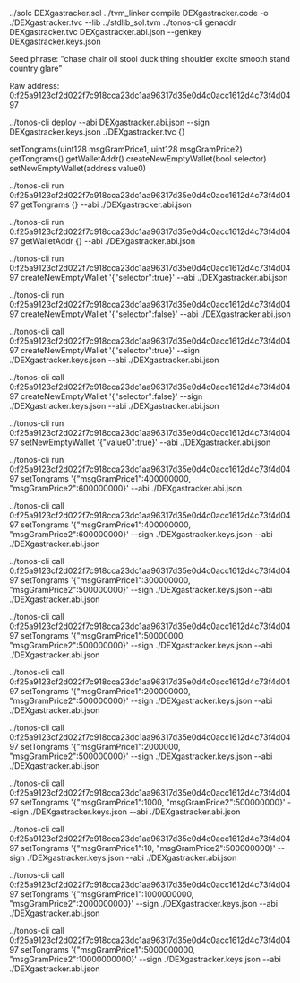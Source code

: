 ../solc DEXgastracker.sol 
../tvm_linker compile DEXgastracker.code -o ./DEXgastracker.tvc --lib ../stdlib_sol.tvm
../tonos-cli genaddr DEXgastracker.tvc DEXgastracker.abi.json --genkey DEXgastracker.keys.json

Seed phrase: "chase chair oil stool duck thing shoulder excite smooth stand country glare"

Raw address: 0:f25a9123cf2d022f7c918cca23dc1aa96317d35e0d4c0acc1612d4c73f4d0497

../tonos-cli deploy --abi DEXgastracker.abi.json --sign DEXgastracker.keys.json ./DEXgastracker.tvc {}


setTongrams(uint128 msgGramPrice1, uint128 msgGramPrice2)
getTongrams()
getWalletAddr()
createNewEmptyWallet(bool selector)
setNewEmptyWallet(address value0)


../tonos-cli run 0:f25a9123cf2d022f7c918cca23dc1aa96317d35e0d4c0acc1612d4c73f4d0497 getTongrams {} --abi ./DEXgastracker.abi.json

../tonos-cli run 0:f25a9123cf2d022f7c918cca23dc1aa96317d35e0d4c0acc1612d4c73f4d0497 getWalletAddr {} --abi ./DEXgastracker.abi.json


../tonos-cli run 0:f25a9123cf2d022f7c918cca23dc1aa96317d35e0d4c0acc1612d4c73f4d0497 createNewEmptyWallet '{"selector":true}' --abi ./DEXgastracker.abi.json

../tonos-cli run 0:f25a9123cf2d022f7c918cca23dc1aa96317d35e0d4c0acc1612d4c73f4d0497 createNewEmptyWallet '{"selector":false}' --abi ./DEXgastracker.abi.json

../tonos-cli call 0:f25a9123cf2d022f7c918cca23dc1aa96317d35e0d4c0acc1612d4c73f4d0497 createNewEmptyWallet '{"selector":true}' --sign ./DEXgastracker.keys.json --abi ./DEXgastracker.abi.json

../tonos-cli call 0:f25a9123cf2d022f7c918cca23dc1aa96317d35e0d4c0acc1612d4c73f4d0497 createNewEmptyWallet '{"selector":false}' --sign ./DEXgastracker.keys.json --abi ./DEXgastracker.abi.json



../tonos-cli run 0:f25a9123cf2d022f7c918cca23dc1aa96317d35e0d4c0acc1612d4c73f4d0497 setNewEmptyWallet '{"value0":true}' --abi ./DEXgastracker.abi.json




../tonos-cli run 0:f25a9123cf2d022f7c918cca23dc1aa96317d35e0d4c0acc1612d4c73f4d0497 setTongrams '{"msgGramPrice1":400000000, "msgGramPrice2":600000000}'  --abi ./DEXgastracker.abi.json

../tonos-cli call 0:f25a9123cf2d022f7c918cca23dc1aa96317d35e0d4c0acc1612d4c73f4d0497 setTongrams '{"msgGramPrice1":400000000, "msgGramPrice2":600000000}' --sign ./DEXgastracker.keys.json --abi ./DEXgastracker.abi.json

../tonos-cli call 0:f25a9123cf2d022f7c918cca23dc1aa96317d35e0d4c0acc1612d4c73f4d0497 setTongrams '{"msgGramPrice1":300000000, "msgGramPrice2":500000000}' --sign ./DEXgastracker.keys.json --abi ./DEXgastracker.abi.json

../tonos-cli call 0:f25a9123cf2d022f7c918cca23dc1aa96317d35e0d4c0acc1612d4c73f4d0497 setTongrams '{"msgGramPrice1":50000000, "msgGramPrice2":500000000}' --sign ./DEXgastracker.keys.json --abi ./DEXgastracker.abi.json

../tonos-cli call 0:f25a9123cf2d022f7c918cca23dc1aa96317d35e0d4c0acc1612d4c73f4d0497 setTongrams '{"msgGramPrice1":200000000, "msgGramPrice2":500000000}' --sign ./DEXgastracker.keys.json --abi ./DEXgastracker.abi.json




../tonos-cli call 0:f25a9123cf2d022f7c918cca23dc1aa96317d35e0d4c0acc1612d4c73f4d0497 setTongrams '{"msgGramPrice1":2000000, "msgGramPrice2":500000000}' --sign ./DEXgastracker.keys.json --abi ./DEXgastracker.abi.json




../tonos-cli call 0:f25a9123cf2d022f7c918cca23dc1aa96317d35e0d4c0acc1612d4c73f4d0497 setTongrams '{"msgGramPrice1":1000, "msgGramPrice2":500000000}' --sign ./DEXgastracker.keys.json --abi ./DEXgastracker.abi.json

../tonos-cli call 0:f25a9123cf2d022f7c918cca23dc1aa96317d35e0d4c0acc1612d4c73f4d0497 setTongrams '{"msgGramPrice1":10, "msgGramPrice2":500000000}' --sign ./DEXgastracker.keys.json --abi ./DEXgastracker.abi.json


../tonos-cli call 0:f25a9123cf2d022f7c918cca23dc1aa96317d35e0d4c0acc1612d4c73f4d0497 setTongrams '{"msgGramPrice1":1000000000, "msgGramPrice2":2000000000}' --sign ./DEXgastracker.keys.json --abi ./DEXgastracker.abi.json



../tonos-cli call 0:f25a9123cf2d022f7c918cca23dc1aa96317d35e0d4c0acc1612d4c73f4d0497 setTongrams '{"msgGramPrice1":5000000000, "msgGramPrice2":10000000000}' --sign ./DEXgastracker.keys.json --abi ./DEXgastracker.abi.json
